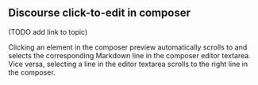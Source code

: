 ## Discourse click-to-edit in composer

(TODO add link to topic)

Clicking an element in the composer preview automatically scrolls to and selects the corresponding Markdown line in the composer editor textarea. Vice versa, selecting a line in the editor textarea scrolls to the right line in the composer.